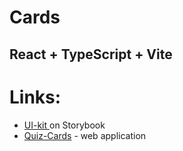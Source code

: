 # Cards

## React + TypeScript + Vite

# Links:

- [UI-kit ](https://storybook-flashcards-example.vercel.app/?path=/docs) on Storybook
- [Quiz-Cards](https://falshcards-pavels-projects-3d7de22a.vercel.app/) - web application
